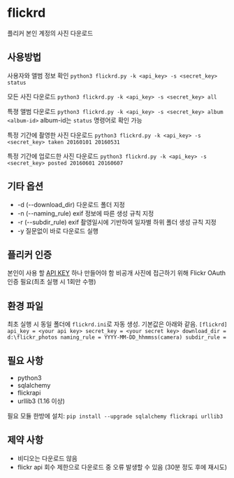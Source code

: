 # flickrd

플리커 본인 계정의 사진 다운로드


## 사용방법

사용자와 앨범 정보 확인
`python3 flickrd.py -k <api_key> -s <secret_key> status`

모든 사진 다운로드
`python3 flickrd.py -k <api_key> -s <secret_key> all`

특졍 앨범 다운로드
`python3 flickrd.py -k <api_key> -s <secret_key> album <album-id>`
album-id는 `status` 명령어로 확인 가능 

특정 기간에 촬영한 사진 다운로드
`python3 flickrd.py -k <api_key> -s <secret_key> taken 20160101 20160531`

특정 기간에 업로드한 사진 다운로드
`python3 flickrd.py -k <api_key> -s <secret_key> posted 20160601 20160607`


## 기타 옵션

* -d (--download_dir) 다운로드 폴더 지정
* -n (--naming_rule) exif 정보에 따른 생성 규칙 지정
* -r (--subdir_rule) exif 촬영일시에 기반하여 일자별 하위 폴더 생성 규칙 지정 
* -y 질문없이 바로 다운로드 실행


## 플리커 인증

본인이 사용 할 [API KEY](http://www.flickr.com/services/api/) 하나 만들어야 함 
비공개 사진에 접근하기 위해 Flickr OAuth 인증 필요(최초 실행 시 1회만 수행)


## 환경 파일

최초 실행 시 동일 폴더에 `flickrd.ini`로 자동 생성.
기본값은 아래와 같음.
 ``
[flickrd]
api_key = <your api key>
secret_key = <your secret key>
download_dir = d:\flickr_photos
naming_rule = YYYY-MM-DD_hhmmss(camera)
subdir_rule = 
``

## 필요 사항

* python3
* sqlalchemy
* flickrapi
* urllib3 (1.16 이상) 

필요 모듈 한방에 설치: `pip install --upgrade sqlalchemy flickrapi urllib3`


## 제약 사항

* 비디오는 다운로드 않음
* flickr api 회수 제한으로 다운로드 중 오류 발생할 수 있음 (30분 정도 후에 재시도)
 